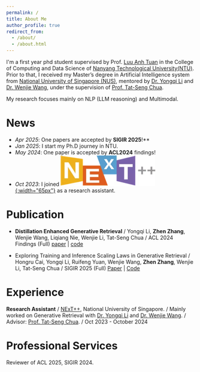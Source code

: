 ```yaml
---
permalink: /
title: About Me 
author_profile: true
redirect_from: 
  - /about/
  - /about.html
---
```




I'm a first year phd student supervised by Prof. [Luu Anh Tuan](https://tuanluu.github.io/) in the College of Computing and Data Science of [Nanyang Technological University(NTU)](https://www.ntu.edu.sg/).  Prior to that, I received my Master’s degree in Artificial Intelligence system from [National University of Singapore (NUS)](https://nus.edu.sg/), mentored by [Dr. Yongqi Li](https://liyongqi67.github.io/) and [Dr. Wenjie Wang](https://wenjiewwj.github.io/), under the supervision of [Prof. Tat-Seng Chua](https://www.chuatatseng.com/). 

My research focuses mainly on NLP (LLM  reasoning) and Multimodal. 

News
======
- *Apr 2025*: One papers are accepted by **SIGIR 2025**!**
- *Jan 2025*: I start my Ph.D journey in NTU.
- *May 2024*: One paper is accepted by  **ACL2024** findings!
- *Oct 2023*: I joined [![Next Lab](images/image.png){:width="65px"}](https://www.nextcenter.org/) as a research assistant.

Publication
======
- **Distillation Enhanced Generative Retrieval** /
Yongqi Li, **Zhen Zhang**, Wenjie Wang, Liqiang Nie, Wenjie Li, Tat-Seng Chua /
ACL 2024 Findings (Full)
[paper](https://aclanthology.org/2024.findings-acl.662.pdf) | [code](https://github.com/liyongqi67/MINDER)

- Exploring Training and Inference Scaling Laws in Generative Retrieval /
Hongru Cai, Yongqi Li, Ruifeng Yuan, Wenjie Wang, **Zhen Zhang**, Wenjie Li, Tat-Seng Chua /
SIGIR 2025 (Full)
[Paper](https://arxiv.org/abs/2503.18941) | [Code](https://github.com/HongruCai/SLGR)

Experience
======
**Research Assistant** /
[NExT++](https://www.nextcenter.org/), National University of Singapore. /
Mainly worked on Generative Retrieval  with [Dr. Yongqi Li](https://liyongqi67.github.io/) and [Dr. Wenjie Wang](https://wenjiewwj.github.io/). /
Advisor: [Prof. Tat-Seng Chua](https://www.chuatatseng.com/). /
Oct 2023 - October 2024

Professional Services
======
Reviewer of ACL 2025, SIGIR 2024.